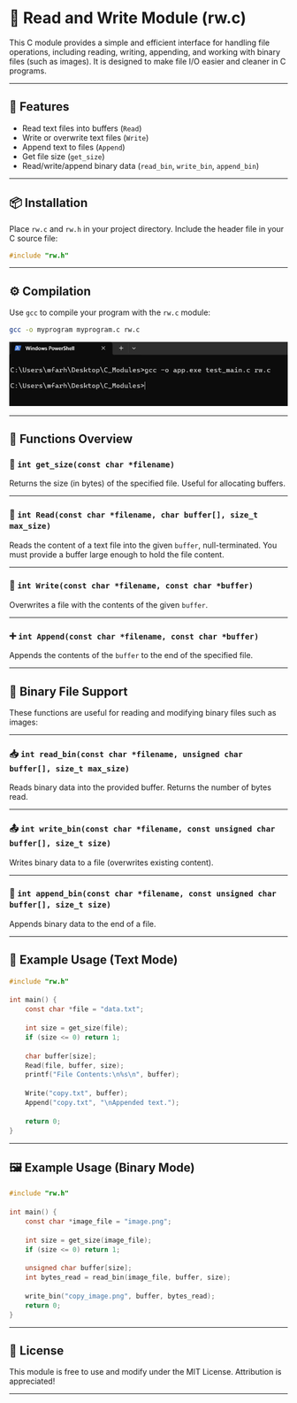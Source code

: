 # 📂 Read and Write Module (rw.c)

This C module provides a simple and efficient interface for handling file operations, including reading, writing, appending, and working with binary files (such as images). It is designed to make file I/O easier and cleaner in C programs.

---

## 🧰 Features

- Read text files into buffers (`Read`)
- Write or overwrite text files (`Write`)
- Append text to files (`Append`)
- Get file size (`get_size`)
- Read/write/append binary data (`read_bin`, `write_bin`, `append_bin`)

---

## 📦 Installation

Place `rw.c` and `rw.h` in your project directory. Include the header file in your C source file:

```c
#include "rw.h"
```

---

## ⚙️ Compilation

Use `gcc` to compile your program with the `rw.c` module:

```bash
gcc -o myprogram myprogram.c rw.c
```

![Compilation](https://github.com/mohammedfarhannp/C_Modules/blob/master/ReadWrite%20Module/imgs/Screenshot_Compilation.png)

---

## 🧪 Functions Overview

### 📏 `int get_size(const char *filename)`
Returns the size (in bytes) of the specified file. Useful for allocating buffers.

---

### 📖 `int Read(const char *filename, char buffer[], size_t max_size)`
Reads the content of a text file into the given `buffer`, null-terminated. You must provide a buffer large enough to hold the file content.

---

### 📝 `int Write(const char *filename, const char *buffer)`
Overwrites a file with the contents of the given `buffer`.

---

### ➕ `int Append(const char *filename, const char *buffer)`
Appends the contents of the `buffer` to the end of the specified file.

---

## 🔧 Binary File Support

These functions are useful for reading and modifying binary files such as images:

---

### 📥 `int read_bin(const char *filename, unsigned char buffer[], size_t max_size)`
Reads binary data into the provided buffer. Returns the number of bytes read.

---

### 📤 `int write_bin(const char *filename, const unsigned char buffer[], size_t size)`
Writes binary data to a file (overwrites existing content).

---

### 📎 `int append_bin(const char *filename, const unsigned char buffer[], size_t size)`
Appends binary data to the end of a file.

---

## 🧾 Example Usage (Text Mode)

```c
#include "rw.h"

int main() {
    const char *file = "data.txt";

    int size = get_size(file);
    if (size <= 0) return 1;

    char buffer[size];
    Read(file, buffer, size);
    printf("File Contents:\n%s\n", buffer);

    Write("copy.txt", buffer);
    Append("copy.txt", "\nAppended text.");

    return 0;
}
```

---

## 🖼️ Example Usage (Binary Mode)

```c
#include "rw.h"

int main() {
    const char *image_file = "image.png";

    int size = get_size(image_file);
    if (size <= 0) return 1;

    unsigned char buffer[size];
    int bytes_read = read_bin(image_file, buffer, size);

    write_bin("copy_image.png", buffer, bytes_read);
    return 0;
}
```

---

## 📄 License

This module is free to use and modify under the MIT License. Attribution is appreciated!

---

